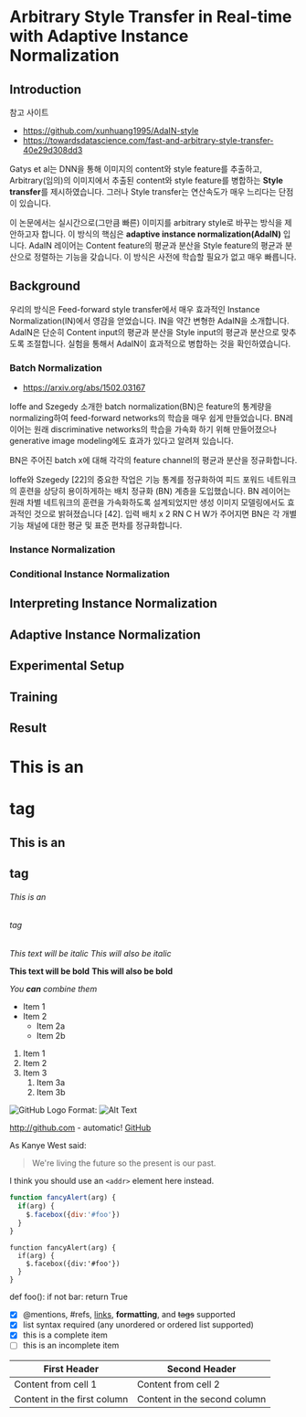 # Arbitrary Style Transfer in Real-time with Adaptive Instance Normalization
## Introduction

참고 사이트

* https://github.com/xunhuang1995/AdaIN-style
* https://towardsdatascience.com/fast-and-arbitrary-style-transfer-40e29d308dd3

Gatys et al는 DNN을 통해 이미지의 content와 style feature를 추출하고,
Arbitrary(임의)의 이미지에서 추출된 content와 style feature를 병합하는 **Style transfer**를 제시하였습니다.
그러나 Style transfer는 연산속도가 매우 느리다는 단점이 있습니다. 

이 논문에서는 실시간으로(그만큼 빠른) 이미지를 arbitrary style로 바꾸는 방식을 제안하고자 합니다. 
이 방식의 핵심은 __adaptive instance normalization(AdaIN)__ 입니다. 
AdaIN 레이어는 Content feature의 평균과 분산을 Style feature의 평균과 분산으로 정렬하는 기능을 갖습니다. 
이 방식은 사전에 학습할 필요가 없고 매우 빠릅니다. 

## Background
우리의 방식은 Feed-forward style transfer에서 매우 효과적인 Instance Normalization(IN)에서 영감을 얻었습니다.
IN을 약간 변형한 AdaIN을 소개합니다. AdaIN은 단순히 Content input의 평균과 분산을 Style input의 평균과 분산으로 맞추도록 조절합니다.
실험을 통해서 AdaIN이 효과적으로 병합하는 것을 확인하였습니다. 

### Batch Normalization
* https://arxiv.org/abs/1502.03167

Ioffe and Szegedy 소개한 batch normalization(BN)은 feature의 통계량을 normalizing하여 feed-forward networks의 학습을 매우 쉽게 만들었습니다.
BN레이어는 원래 discriminative networks의 학습을 가속화 하기 위해 만들어졌으나 generative image modeling에도 효과가 있다고 알려져 있습니다. 

BN은 주어진 batch x에 대해 각각의 feature channel의 평균과 분산을 정규화합니다. 


Ioffe와 Szegedy [22]의 중요한 작업은 기능 통계를 정규화하여 피드 포워드 네트워크의 훈련을 상당히 용이하게하는 배치 정규화 (BN) 계층을 도입했습니다.
BN 레이어는 원래 차별 네트워크의 훈련을 가속화하도록 설계되었지만 생성 이미지 모델링에서도 효과적인 것으로 밝혀졌습니다 [42].
입력 배치 x 2 RN C H W가 주어지면 BN은 각 개별 기능 채널에 대한 평균 및 표준 편차를 정규화합니다.

### Instance Normalization
### Conditional Instance Normalization



## Interpreting Instance Normalization
## Adaptive Instance Normalization
## Experimental Setup
## Training
## Result


# This is an <h1> tag
## This is an <h2> tag
###### This is an <h6> tag

*This text will be italic*
_This will also be italic_

**This text will be bold**
__This will also be bold__

_You **can** combine them_

* Item 1
* Item 2
  * Item 2a
  * Item 2b
  
1. Item 1
1. Item 2
1. Item 3
   1. Item 3a
   1. Item 3b
   
![GitHub Logo](/images/logo.png)
Format: ![Alt Text](url)


http://github.com - automatic!
[GitHub](http://github.com)

As Kanye West said:

> We're living the future so
> the present is our past.

I think you should use an
`<addr>` element here instead.

```javascript
function fancyAlert(arg) {
  if(arg) {
    $.facebox({div:'#foo'})
  }
}
```

    function fancyAlert(arg) {
      if(arg) {
        $.facebox({div:'#foo'})
      }
    }
    
    
def foo():
    if not bar:
        return True

- [x] @mentions, #refs, [links](), **formatting**, and <del>tags</del> supported
- [x] list syntax required (any unordered or ordered list supported)
- [x] this is a complete item
- [ ] this is an incomplete item

First Header | Second Header
------------ | -------------
Content from cell 1 | Content from cell 2
Content in the first column | Content in the second column

